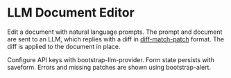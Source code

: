 # LLM Document Editor

Edit a document with natural language prompts. The prompt and document are sent to an LLM, which replies with a diff in [diff-match-patch](https://github.com/google/diff-match-patch) format. The diff is applied to the document in place.

Configure API keys with bootstrap-llm-provider. Form state persists with saveform. Errors and missing patches are shown using bootstrap-alert.
